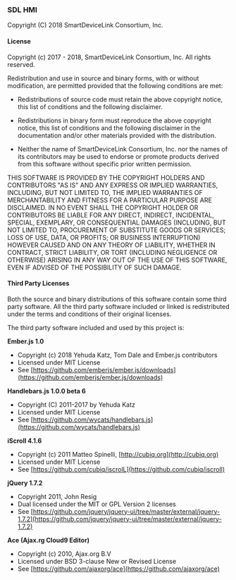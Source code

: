 ### SDL HMI

Copyright (C) 2018 SmartDeviceLink Consortium, Inc.

#### License
Copyright (c) 2017 - 2018, SmartDeviceLink Consortium, Inc.
All rights reserved.

Redistribution and use in source and binary forms, with or without
modification, are permitted provided that the following conditions are met:

* Redistributions of source code must retain the above copyright notice, this list of conditions and the following disclaimer.

* Redistributions in binary form must reproduce the above copyright notice, this list of conditions and the following disclaimer in the documentation and/or other materials provided with the distribution.

* Neither the name of SmartDeviceLink Consortium, Inc. nor the names of its contributors may be used to endorse or promote products derived from this software without specific prior written permission.

THIS SOFTWARE IS PROVIDED BY THE COPYRIGHT HOLDERS AND CONTRIBUTORS "AS IS" AND ANY EXPRESS OR IMPLIED WARRANTIES, INCLUDING, BUT NOT LIMITED TO, THE IMPLIED WARRANTIES OF MERCHANTABILITY AND FITNESS FOR A PARTICULAR PURPOSE ARE DISCLAIMED. IN NO EVENT SHALL THE COPYRIGHT HOLDER OR CONTRIBUTORS BE LIABLE FOR ANY DIRECT, INDIRECT, INCIDENTAL, SPECIAL, EXEMPLARY, OR CONSEQUENTIAL DAMAGES (INCLUDING, BUT NOT LIMITED TO, PROCUREMENT OF SUBSTITUTE GOODS OR SERVICES; LOSS OF USE, DATA, OR PROFITS; OR BUSINESS INTERRUPTION) HOWEVER CAUSED AND ON ANY THEORY OF LIABILITY, WHETHER IN CONTRACT, STRICT LIABILITY, OR TORT (INCLUDING NEGLIGENCE OR OTHERWISE) ARISING IN ANY WAY OUT OF THE USE OF THIS SOFTWARE, EVEN IF ADVISED OF THE POSSIBILITY OF SUCH DAMAGE.

#### Third Party Licenses

Both the source and binary distributions of this software contain
some third party software. All the third party software included
or linked is redistributed under the terms and conditions of their 
original licenses.

The third party software included and used by this project is:

**Ember.js 1.0**

* Copyright (c) 2018 Yehuda Katz, Tom Dale and Ember.js contributors
* Licensed under MIT License
* See [https://github.com/emberjs/ember.js/downloads](https://github.com/emberjs/ember.js/downloads)

**Handlebars.js 1.0.0 beta 6**

* Copyright (C) 2011-2017 by Yehuda Katz
* Licensed under MIT License
* See [https://github.com/wycats/handlebars.js](https://github.com/wycats/handlebars.js)

**iScroll 4.1.6**

* Copyright (c) 2011 Matteo Spinelli, [http://cubiq.org](http://cubiq.org)
* Licensed under MIT License
* See [https://github.com/cubiq/iscrolL](https://github.com/cubiq/iscroll)

**jQuery 1.7.2**

* Copyright 2011, John Resig
* Dual licensed under the MIT or GPL Version 2 licenses
* See [https://github.com/jquery/jquery-ui/tree/master/external/jquery-1.7.2](https://github.com/jquery/jquery-ui/tree/master/external/jquery-1.7.2)

**Ace (Ajax.rg Cloud9 Editor)**

* Copyright (c) 2010, Ajax.org B.V
* Licensed under BSD 3-clause New or Revised License
* See [https://github.com/ajaxorg/ace](https://github.com/ajaxorg/ace)